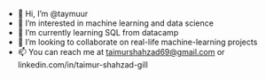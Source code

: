 - 👋 Hi, I’m @taymuur
- 👀 I’m interested in machine learning and data science
- 🌱 I’m currently learning SQL from datacamp
- 💞️ I’m looking to collaborate on real-life machine-learning projects
- 📫 You can reach me at taimurshahzad69@gmail.com or linkedin.com/in/taimur-shahzad-gill

<!---
taymuur/taymuur is a ✨ special ✨ repository because its `README.md` (this file) appears on your GitHub profile.
You can click the Preview link to take a look at your changes.
--->
